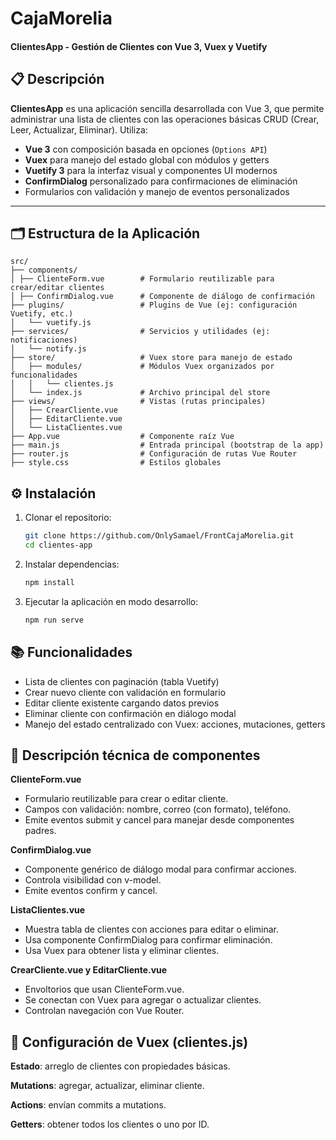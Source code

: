 # CajaMorelia
#### ClientesApp - Gestión de Clientes con Vue 3, Vuex y Vuetify

## 📋 Descripción

**ClientesApp** es una aplicación sencilla desarrollada con Vue 3, que permite administrar una lista de clientes con las operaciones básicas CRUD (Crear, Leer, Actualizar, Eliminar). Utiliza:

- **Vue 3** con composición basada en opciones (`Options API`)
- **Vuex** para manejo del estado global con módulos y getters
- **Vuetify 3** para la interfaz visual y componentes UI modernos
- **ConfirmDialog** personalizado para confirmaciones de eliminación
- Formularios con validación y manejo de eventos personalizados

---

## 🗂 Estructura de la Aplicación

    src/
    ├── components/
    │ ├── ClienteForm.vue        # Formulario reutilizable para crear/editar clientes
    │ ├── ConfirmDialog.vue      # Componente de diálogo de confirmación
    ├── plugins/                 # Plugins de Vue (ej: configuración Vuetify, etc.)
    │   └── vuetify.js
    ├── services/                # Servicios y utilidades (ej: notificaciones)
    │   └── notify.js
    ├── store/                   # Vuex store para manejo de estado
    │   ├── modules/             # Módulos Vuex organizados por funcionalidades
    │   │   └── clientes.js
    │   └── index.js             # Archivo principal del store
    ├── views/                   # Vistas (rutas principales)
    │   ├── CrearCliente.vue
    │   ├── EditarCliente.vue
    │   └── ListaClientes.vue
    ├── App.vue                  # Componente raíz Vue
    ├── main.js                  # Entrada principal (bootstrap de la app)
    ├── router.js                # Configuración de rutas Vue Router
    ├── style.css                # Estilos globales


## ⚙️ Instalación

1. Clonar el repositorio:
   ```bash
   git clone https://github.com/OnlySamael/FrontCajaMorelia.git
   cd clientes-app

2. Instalar dependencias:
    ```bash
    npm install

3. Ejecutar la aplicación en modo desarrollo:
    ```bash
    npm run serve

## 📚 Funcionalidades
 - Lista de clientes con paginación (tabla Vuetify)
 - Crear nuevo cliente con validación en formulario
 - Editar cliente existente cargando datos previos
 - Eliminar cliente con confirmación en diálogo modal
 - Manejo del estado centralizado con Vuex: acciones, mutaciones, getters

## 📖 Descripción técnica de componentes

**ClienteForm.vue**
- Formulario reutilizable para crear o editar cliente.
- Campos con validación: nombre, correo (con formato), teléfono.
- Emite eventos submit y cancel para manejar desde componentes padres.


**ConfirmDialog.vue**
- Componente genérico de diálogo modal para confirmar acciones.
- Controla visibilidad con v-model.
- Emite eventos confirm y cancel.

**ListaClientes.vue**
- Muestra tabla de clientes con acciones para editar o eliminar.
- Usa componente ConfirmDialog para confirmar eliminación.
- Usa Vuex para obtener lista y eliminar clientes.

**CrearCliente.vue y EditarCliente.vue**
- Envoltorios que usan ClienteForm.vue.
- Se conectan con Vuex para agregar o actualizar clientes.
- Controlan navegación con Vue Router.

## 🔧 Configuración de Vuex (clientes.js)
**Estado**: arreglo de clientes con propiedades básicas.

**Mutations**: agregar, actualizar, eliminar cliente.

**Actions**: envían commits a mutations.

**Getters**: obtener todos los clientes o uno por ID.
